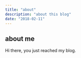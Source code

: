 ```yaml
---
title: "about"
description: "about this blog"
date: "2018-02-11"
---
```


## about me

Hi there, you just reached my blog.